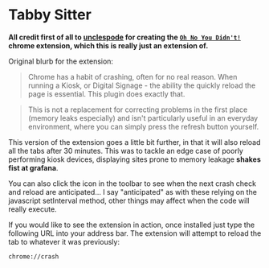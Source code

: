 # Tabby Sitter

**All credit first of all to [unclespode](https://github.com/andrewspode) for creating the [`Oh No You Didn't!`](https://chrome.google.com/webstore/detail/oh-no-you-didnt/acdablfhjbhkjbcifldncdkmlophfgda?hl=en) chrome extension, which this is really just an extension of.**

Original blurb for the extension:

> Chrome has a habit of crashing, often for no real reason. When running a Kiosk, or Digital Signage - the ability the quickly reload the page is essential. This plugin does exactly that.

> This is not a replacement for correcting problems in the first place (memory leaks especially) and isn't particularly useful in an everyday environment, where you can simply press the refresh button yourself.

This version of the extension goes a little bit further, in that it will also reload all the tabs after 30 minutes. This was to tackle an edge case of poorly performing kiosk devices, displaying sites prone to memory leakage **shakes fist at grafana**.

You can also click the icon in the toolbar to see when the next crash check and reload are anticipated... I say "anticipated" as with these relying on the javascript setInterval method, other things may affect when the code will really execute.

If you would like to see the extension in action, once installed just type the following URL into your address bar. The extension will attempt to reload the tab to whatever it was previously:

```
chrome://crash
```
